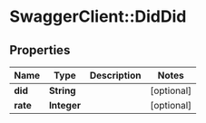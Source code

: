 # SwaggerClient::DidDid

## Properties
Name | Type | Description | Notes
------------ | ------------- | ------------- | -------------
**did** | **String** |  | [optional] 
**rate** | **Integer** |  | [optional] 


